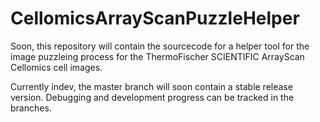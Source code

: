 # CellomicsArrayScanPuzzleHelper

Soon, this repository will contain the sourcecode for a helper tool for the image puzzleing process for the ThermoFischer SCIENTIFIC ArrayScan Cellomics cell images.

Currently indev, the master branch will soon contain a stable release version.
Debugging and development progress can be tracked in the branches.
